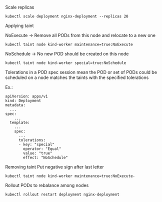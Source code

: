 
Scale replicas

```
kubectl scale deployment nginx-deployment --replicas 20
```

Applying taint

NoExecute -> Remove all PODs from this node and relocate to a new one

```
kubectl taint node kind-worker maintenance=true:NoExecute
```

NoSchedule -> No new POD should be created on this node

```
kubectl taint node kind-worker special=true:NoSchedule
```

Tolerations in a POD spec session mean the POD or set of PODs could be scheduled on a node matches the taints with the specified tolerations

Ex.:

```
apiVersion: apps/v1
kind: Deployment
metadata:
  ...
spec:
    ...
  template:
    ...
    spec:
      ...
      tolerations:
      - key: "special"
        operator: "Equal"
        value: "true"
        effect: "NoSchedule"
```

Removing taint
Put negative sign after last letter

```
kubectl taint node kind-worker maintenance=true:NoExecute-
```

Rollout PODs to rebalance among nodes

```
kubectl rollout restart deployment nginx-deployment
```